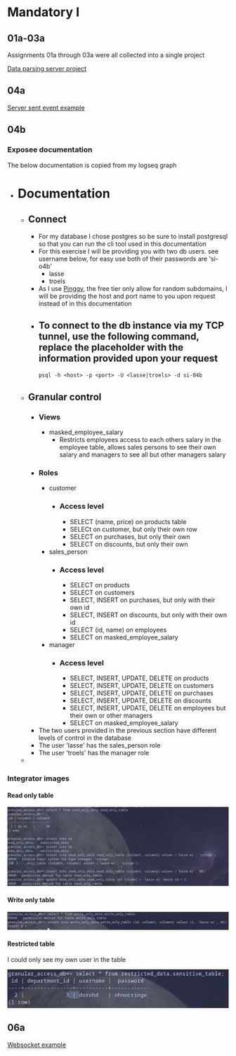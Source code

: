 # Mandatory I

## 01a-03a

Assignments 01a through 03a were all collected into a single project

[Data parsing server project](https://github.com/Doro-HD/kea_soft_systems_integration/tree/main/assignments/01a-03a._Data_parsing_server)

## 04a

[Server sent event example](https://github.com/Doro-HD/kea_soft_systems_integration/tree/main/13._Server-sent_event)

## 04b

### Exposee documentation

The below documentation is copied from my logseq graph

- # Documentation
  - ## Connect
    - For my database I chose postgres so be sure to install postgresql so that you can run the cli tool used in this documentation
    - For this exercise I will be providing you with two db users. see username below, for easy use both of their passwords are 'si-o4b'
      - lasse
      - troels
    - As I use [Pinggy](https://pinggy.io), the free tier only allow for random subdomains, I will be providing the host and port name to you upon request instead of in this documentation
    - ## To connect to the db instance via my TCP tunnel, use the following command, replace the placeholder with the information provided upon your request
      ```
      psql -h <host> -p <port> -U <lasse|troels> -d si-04b
      ```
  - ## Granular control
    - ### Views
      - masked_employee_salary
        - Restricts employees access to each others salary in the employee table, allows sales persons to see their own salary and managers to see all but other managers salary
    - ### Roles
      - customer
        - ### Access level
          - SELECT (name, price) on products table
          - SELECt on customer, but only their own row
          - SELECT on purchases, but only their own
          - SELECT on discounts, but only their own
      - sales_person
        - ### Access level
          - SELECT on products
          - SELECT on customers
          - SELECT, INSERT on purchases, but only with their own id
          - SELECT, INSERT on discounts, but only with their own id
          - SELECT (id, name) on employees
          - SELECT on masked_employee_salary
      - manager
        - ### Access level
          - SELECT, INSERT, UPDATE, DELETE on products
          - SELECT, INSERT, UPDATE, DELETE on customers
          - SELECT, INSERT, UPDATE, DELETE on purchases
          - SELECT, INSERT, UPDATE, DELETE on discounts
          - SELECT, INSERT, UPDATE, DELETE on employees but their own or other managers
          - SELECT on masked_employee_salary
    - The two users provided in the previous section have different levels of control in the database
    - The user 'lasse' has the sales_person role
    - The user 'troels' has the manager role
  -

### Integrator images

#### Read only table

![Could not find image](https://raw.githubusercontent.com/Doro-HD/kea_soft_systems_integration/refs/heads/main/mandatories/mandatory_I/read_only_table.png)

#### Write only table

![Could not find image](https://raw.githubusercontent.com/Doro-HD/kea_soft_systems_integration/refs/heads/main/mandatories/mandatory_I/write_only_table.png)

#### Restricted table

I could only see my own user in the table

![Could not find images](https://raw.githubusercontent.com/Doro-HD/kea_soft_systems_integration/refs/heads/main/mandatories/mandatory_I/restricted_table.png)

## 06a

[Websocket example](https://github.com/Doro-HD/kea_soft_systems_integration/tree/main/14._Websocket/01._node)
